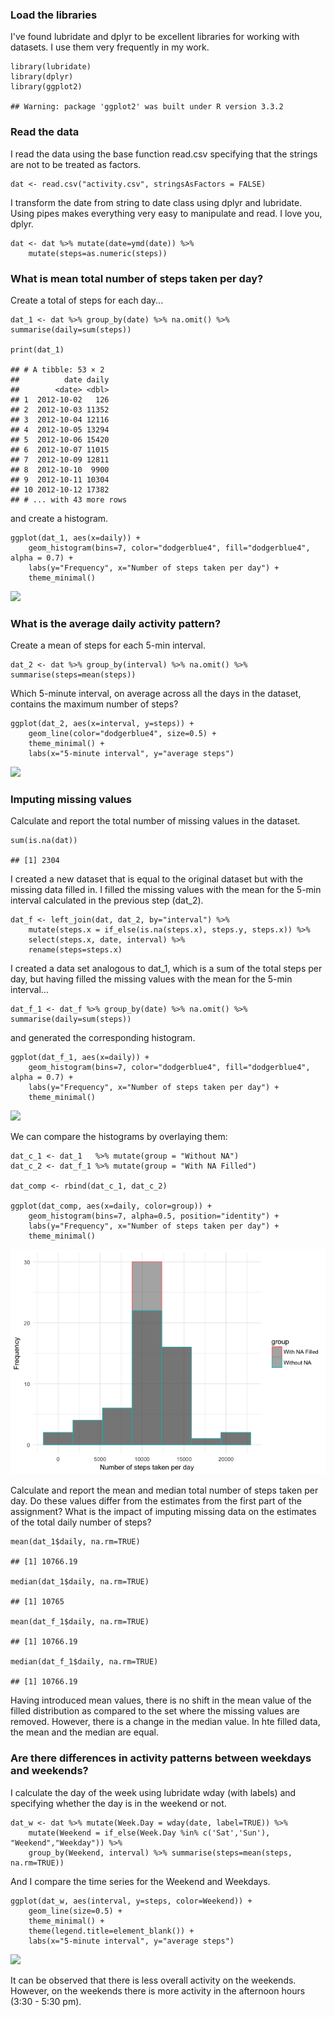 ### Load the libraries

I've found lubridate and dplyr to be excellent libraries for working
with datasets. I use them very frequently in my work.

    library(lubridate)
    library(dplyr)
    library(ggplot2)

    ## Warning: package 'ggplot2' was built under R version 3.3.2

### Read the data

I read the data using the base function read.csv specifying that the
strings are not to be treated as factors.

    dat <- read.csv("activity.csv", stringsAsFactors = FALSE)

I transform the date from string to date class using dplyr and
lubridate. Using pipes makes everything very easy to manipulate and
read. I love you, dplyr.

    dat <- dat %>% mutate(date=ymd(date)) %>%
        mutate(steps=as.numeric(steps))

### What is mean total number of steps taken per day?

Create a total of steps for each day...

    dat_1 <- dat %>% group_by(date) %>% na.omit() %>% summarise(daily=sum(steps))

    print(dat_1)

    ## # A tibble: 53 × 2
    ##          date daily
    ##        <date> <dbl>
    ## 1  2012-10-02   126
    ## 2  2012-10-03 11352
    ## 3  2012-10-04 12116
    ## 4  2012-10-05 13294
    ## 5  2012-10-06 15420
    ## 6  2012-10-07 11015
    ## 7  2012-10-09 12811
    ## 8  2012-10-10  9900
    ## 9  2012-10-11 10304
    ## 10 2012-10-12 17382
    ## # ... with 43 more rows

and create a histogram.

    ggplot(dat_1, aes(x=daily)) +
        geom_histogram(bins=7, color="dodgerblue4", fill="dodgerblue4", alpha = 0.7) +
        labs(y="Frequency", x="Number of steps taken per day") +
        theme_minimal()

![](https://github.com/RolandoOS/RepData_PeerAssessment1/blob/master/RepData_PeerAssessment1/instructions_fig/PA1_template_files/figure-markdown_strict/unnamed-chunk-5-1.png?raw=true)

### What is the average daily activity pattern?

Create a mean of steps for each 5-min interval.

    dat_2 <- dat %>% group_by(interval) %>% na.omit() %>% summarise(steps=mean(steps))

Which 5-minute interval, on average across all the days in the dataset,
contains the maximum number of steps?

    ggplot(dat_2, aes(x=interval, y=steps)) +
        geom_line(color="dodgerblue4", size=0.5) +
        theme_minimal() +
        labs(x="5-minute interval", y="average steps")

![](https://github.com/RolandoOS/RepData_PeerAssessment1/blob/master/RepData_PeerAssessment1/instructions_fig/PA1_template_files/figure-markdown_strict/unnamed-chunk-7-1.png?raw=true)

### Imputing missing values

Calculate and report the total number of missing values in the dataset.

    sum(is.na(dat))

    ## [1] 2304

I created a new dataset that is equal to the original dataset but with
the missing data filled in. I filled the missing values with the mean
for the 5-min interval calculated in the previous step (dat\_2).

    dat_f <- left_join(dat, dat_2, by="interval") %>%
        mutate(steps.x = if_else(is.na(steps.x), steps.y, steps.x)) %>%
        select(steps.x, date, interval) %>%
        rename(steps=steps.x)

I created a data set analogous to dat\_1, which is a sum of the total
steps per day, but having filled the missing values with the mean for
the 5-min interval...

    dat_f_1 <- dat_f %>% group_by(date) %>% na.omit() %>% summarise(daily=sum(steps))

and generated the corresponding histogram.

    ggplot(dat_f_1, aes(x=daily)) +
        geom_histogram(bins=7, color="dodgerblue4", fill="dodgerblue4", alpha = 0.7) +
        labs(y="Frequency", x="Number of steps taken per day") +
        theme_minimal()

![](https://github.com/RolandoOS/RepData_PeerAssessment1/blob/master/RepData_PeerAssessment1/instructions_fig/PA1_template_files/figure-markdown_strict/unnamed-chunk-11-1.png?raw=true)

We can compare the histograms by overlaying them:

    dat_c_1 <- dat_1   %>% mutate(group = "Without NA")
    dat_c_2 <- dat_f_1 %>% mutate(group = "With NA Filled")

    dat_comp <- rbind(dat_c_1, dat_c_2)

    ggplot(dat_comp, aes(x=daily, color=group)) +
        geom_histogram(bins=7, alpha=0.5, position="identity") +
        labs(y="Frequency", x="Number of steps taken per day") +
        theme_minimal()

![](PA1_template_files/figure-markdown_strict/unnamed-chunk-12-1.png)

Calculate and report the mean and median total number of steps taken per
day. Do these values differ from the estimates from the first part of
the assignment? What is the impact of imputing missing data on the
estimates of the total daily number of steps?

    mean(dat_1$daily, na.rm=TRUE)

    ## [1] 10766.19

    median(dat_1$daily, na.rm=TRUE)

    ## [1] 10765

    mean(dat_f_1$daily, na.rm=TRUE)

    ## [1] 10766.19

    median(dat_f_1$daily, na.rm=TRUE)

    ## [1] 10766.19

Having introduced mean values, there is no shift in the mean value of
the filled distribution as compared to the set where the missing values
are removed. However, there is a change in the median value. In hte
filled data, the mean and the median are equal.

### Are there differences in activity patterns between weekdays and weekends?

I calculate the day of the week using lubridate wday (with labels) and
specifying whether the day is in the weekend or not.

    dat_w <- dat %>% mutate(Week.Day = wday(date, label=TRUE)) %>%
        mutate(Weekend = if_else(Week.Day %in% c('Sat','Sun'), "Weekend","Weekday")) %>%
        group_by(Weekend, interval) %>% summarise(steps=mean(steps, na.rm=TRUE))

And I compare the time series for the Weekend and Weekdays.

    ggplot(dat_w, aes(interval, y=steps, color=Weekend)) +
        geom_line(size=0.5) +
        theme_minimal() +
        theme(legend.title=element_blank()) +
        labs(x="5-minute interval", y="average steps")

![](https://github.com/RolandoOS/RepData_PeerAssessment1/blob/master/RepData_PeerAssessment1/instructions_fig/PA1_template_files/figure-markdown_strict/unnamed-chunk-15-1.png?raw=true)

It can be observed that there is less overall activity on the weekends.
However, on the weekends there is more activity in the afternoon hours
(3:30 - 5:30 pm).
